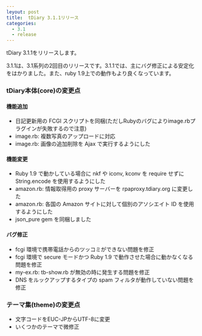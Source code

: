 ```yaml
---
leyout: post
title:  tDiary 3.1.1リリース
categories:
  - 3.1
  - release
---
```

tDiary 3.1.1をリリースします。

3.1.1は、3.1系列の2回目のリリースです。3.1.1では、主にバグ修正による安定化をはかりました。また、ruby 1.9上での動作もより良くなっています。

### tDiary本体(core)の変更点
#### 機能追加
* 日記更新用の FCGI スクリプトを同梱(ただしRubyのバグによりimage.rbプラグインが失敗するので注意)
* image.rb: 複数写真のアップロードに対応
* image.rb: 画像の追加削除を Ajax で実行するようにした

#### 機能変更
* Ruby 1.9 で動かしている場合に nkf や iconv, kconv を require せずに String.encode を使用するようにした
* amazon.rb: 情報取得用の proxy サーバーを rpaproxy.tdiary.org に変更した
* amazon.rb: 各国の Amazon サイトに対して個別のアソシエイト ID を使用するようにした
* json_pure gem を同梱しました

#### バグ修正
* fcgi 環境で携帯電話からのツッコミができない問題を修正
* fcgi 環境で secure モードかつ Ruby 1.9 で動作させた場合に動かなくなる問題を修正
* my-ex.rb: tb-show.rb が無効の時に発生する問題を修正
* DNS をルックアップするタイプの spam フィルタが動作していない問題を修正

### テーマ集(theme)の変更点
* 文字コードをEUC-JPからUTF-8に変更
* いくつかのテーマで微修正

